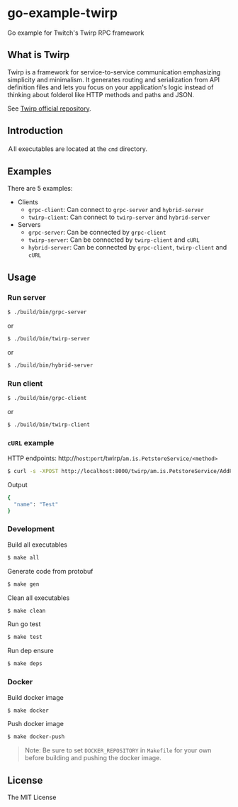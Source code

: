 # go-example-twirp

Go example for Twitch's Twirp RPC framework

## What is Twirp

Twirp is a framework for service-to-service communication emphasizing simplicity and minimalism. It generates routing and serialization from API definition files and lets you focus on your application's logic instead of thinking about folderol like HTTP methods and paths and JSON.

See [Twirp official repository](https://github.com/twitchtv/twirp).

## Introduction

Ａll executables are located at the `cmd` directory.

## Examples

There are 5 examples:

- Clients
  - `grpc-client`: Can connect to `grpc-server` and `hybrid-server`
  - `twirp-client`: Can connect to `twirp-server` and `hybrid-server`
- Servers
  - `grpc-server`: Can be connected by `grpc-client`
  - `twirp-server`: Can be connected by `twirp-client` and `cURL`
  - `hybrid-server`: Can be connected by `grpc-client`, `twirp-client` and `cURL`

## Usage

### Run server

```bash
$ ./build/bin/grpc-server
```
or
```bash
$ ./build/bin/twirp-server
```
or
```bash
$ ./build/bin/hybrid-server
```

### Run client

```bash
$ ./build/bin/grpc-client
```
or
```bash
$ ./build/bin/twirp-client
```

### `cURL` example

HTTP endpoints: http://`host`:`port`/twirp/`am.is.PetstoreService/<method>`

```bash
$ curl -s -XPOST http://localhost:8000/twirp/am.is.PetstoreService/AddPet --header "Content-Type:application/json" --data '{"pet": {"name": "Test"}}' | jq
```

Output
```bash
{
  "name": "Test"
}
```

### Development

Build all executables
```bash
$ make all
```

Generate code from protobuf
```bash
$ make gen
```

Clean all executables
```bash
$ make clean
```

Run go test
```bash
$ make test
```

Run dep ensure
```bash
$ make deps
```

### Docker

Build docker image
```bash
$ make docker
```

Push docker image
```bash
$ make docker-push
```

> Note: Be sure to set `DOCKER_REPOSITORY` in `Makefile` for your own before building and pushing the docker image.

## License

The MIT License
